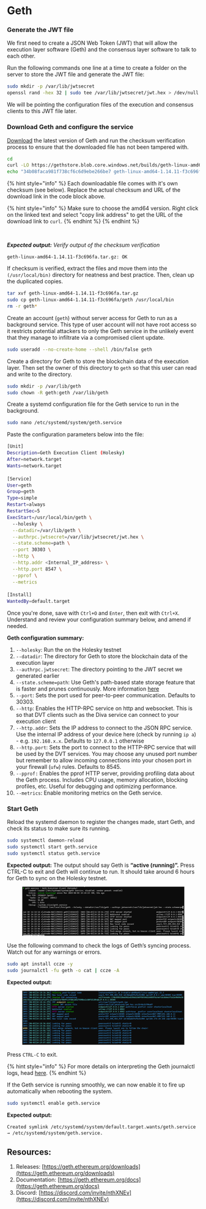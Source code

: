 # Geth

### Generate the JWT file

We first need to create a JSON Web Token (JWT) that will allow the execution layer software (Geth) and the consensus layer software to talk to each other.

Run the following commands one line at a time to create a folder on the server to store the JWT file and generate the JWT file:

```bash
sudo mkdir -p /var/lib/jwtsecret
openssl rand -hex 32 | sudo tee /var/lib/jwtsecret/jwt.hex > /dev/null
```

We will be pointing the configuration files of the execution and consensus clients to this JWT file later.

### Download Geth and configure the service

[Download](https://geth.ethereum.org/downloads) the latest version of Geth and run the checksum verification process to ensure that the downloaded file has not been tampered with.

```bash
cd
curl -LO https://gethstore.blob.core.windows.net/builds/geth-linux-amd64-1.14.11-f3c696fa.tar.gz
echo "34b08faca981f738cf6c6d9ebe266be7 geth-linux-amd64-1.14.11-f3c696fa.tar.gz" | md5sum --check
```

{% hint style="info" %}
Each downloadable file comes with it's own checksum (see below). Replace the actual checksum and URL of the download link in the code block above.

{% hint style="info" %}
Make sure to choose the amd64 version. Right click on the linked text and select "copy link address" to get the URL of the download link to `curl`.
{% endhint %}
{% endhint %}

<figure><img src="../../.gitbook/assets/image (3) (1) (1) (1) (1) (1) (1) (1) (1) (1).png" alt=""><figcaption></figcaption></figure>

_**Expected output:** Verify output of the checksum verification_

```
geth-linux-amd64-1.14.11-f3c696fa.tar.gz: OK
```

If checksum is verified, extract the files and move them into the `(/usr/local/bin)` directory for neatness and best practice. Then, clean up the duplicated copies.

```bash
tar xvf geth-linux-amd64-1.14.11-f3c696fa.tar.gz
sudo cp geth-linux-amd64-1.14.11-f3c696fa/geth /usr/local/bin
rm -r geth*
```

Create an account (`geth`) without server access for Geth to run as a background service. This type of user account will not have root access so it restricts potential attackers to only the Geth service in the unlikely event that they manage to infiltrate via a compromised client update.

```bash
sudo useradd --no-create-home --shell /bin/false geth
```

Create a directory for Geth to store the blockchain data of the execution layer. Then set the owner of this directory to `geth` so that this user can read and write to the directory.

```bash
sudo mkdir -p /var/lib/geth
sudo chown -R geth:geth /var/lib/geth
```

Create a systemd configuration file for the Geth service to run in the background.

```bash
sudo nano /etc/systemd/system/geth.service
```

Paste the configuration parameters below into the file:

```bash
[Unit]
Description=Geth Execution Client (Holesky)
After=network.target
Wants=network.target

[Service]
User=geth
Group=geth
Type=simple
Restart=always
RestartSec=5
ExecStart=/usr/local/bin/geth \
  --holesky \
  --datadir=/var/lib/geth \
  --authrpc.jwtsecret=/var/lib/jwtsecret/jwt.hex \
  --state.scheme=path \
  --port 30303 \
  --http \
  --http.addr <Internal_IP_address> \
  --http.port 8547 \
  --pprof \
  --metrics
  
[Install]
WantedBy=default.target
```

Once you're done, save with `Ctrl+O` and `Enter`, then exit with `Ctrl+X`. Understand and review your configuration summary below, and amend if needed.

**Geth configuration summary:**

1. `--holesky`: Run the on the Holesky testnet
2. `--datadir`: The directory for Geth to store the blockchain data of the execution layer
3. `--authrpc.jwtsecret`: The directory pointing to the JWT secret we generated earlier
4. `--state.scheme=path`: Use Geth's path-based state storage feature that is faster and prunes continuously. More information [here](https://blog.ethereum.org/2023/09/12/geth-v1-13-0)&#x20;
5. `--port`: Sets the port used for peer-to-peer communication. Defaults to 30303.
6. `--http`: Enables the HTTP-RPC service on http and websocket. This is so that DVT clients such as the Diva service can connect to your execution client &#x20;
7. `--http.addr`: Sets the IP address to connect to the JSON RPC service. Use the internal IP address of your device here (check by running `ip a`) - e.g. `192.168.x.x`. Defaults to `127.0.0.1` otherwise
8. `--http.port`: Sets the port to connect to the HTTP-RPC service that will be used by the DVT services. You may choose any unused port number but remember to allow incoming connections into your chosen port in your firewall (`ufw`) rules. Defaults to 8545.
9. `--pprof:` Enables the pprof HTTP server, providing profiling data about the Geth process. Includes CPU usage, memory allocation, blocking profiles, etc. Useful for debugging and optimizing performance.
10. `--metrics`: Enable monitoring metrics on the Geth service.

### Start Geth

Reload the systemd daemon to register the changes made, start Geth, and check its status to make sure its running.

```bash
sudo systemctl daemon-reload
sudo systemctl start geth.service
sudo systemctl status geth.service
```

**Expected output:** The output should say Geth is **“active (running)”.** Press CTRL-C to exit and Geth will continue to run. It should take around 6 hours for Geth to sync on the Holesky testnet.

<figure><img src="../../.gitbook/assets/image (1) (1) (1) (1) (1) (1) (1) (1) (1) (1) (1) (1) (1) (1) (1) (1) (1) (1) (1) (1) (1) (1) (1).png" alt=""><figcaption></figcaption></figure>

Use the following command to check the logs of Geth’s syncing process. Watch out for any warnings or errors.

```bash
sudo apt install ccze -y
sudo journalctl -fu geth -o cat | ccze -A
```

**Expected output:**

<figure><img src="../../.gitbook/assets/image (2) (1) (1) (1) (1) (1) (1) (1) (1) (1) (1) (1) (1) (1) (1).png" alt=""><figcaption></figcaption></figure>

Press `CTRL-C` to exit.

{% hint style="info" %}
For more details on interpreting the Geth journalctl logs, head [here](https://geth.ethereum.org/docs/fundamentals/logs).
{% endhint %}

If the Geth service is running smoothly, we can now enable it to fire up automatically when rebooting the system.

```bash
sudo systemctl enable geth.service
```

**Expected output:**

```
Created symlink /etc/systemd/system/default.target.wants/geth.service → /etc/systemd/system/geth.service.
```

## Resources:

1. Releases: [https://geth.ethereum.org/downloads](https://geth.ethereum.org/downloads)
2. Documentation: [https://geth.ethereum.org/docs](https://geth.ethereum.org/docs)
3. Discord: [https://discord.com/invite/nthXNEv](https://discord.com/invite/nthXNEv)
